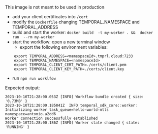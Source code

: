 This image is not meant to be used in production

- add your client certificates into `/cert`
- modify the `Dockerfile` changing TEMPORAL_NAMESPACE and TEMPORAL_ADDRESS
- build and start the worker: `docker build  -t my-worker . &&  docker run  --rm my-worker`
- start the workflow: open a new terminal window
  - export the following environment variables:
```    
    export TEMPORAL_ADDRESS=<namespaceId>.tmprl.cloud:7233
    export TEMPORAL_NAMESPACE=<namespaceId>
    export TEMPORAL_CLIENT_CERT_PATH=./certs/client.pem
    export TEMPORAL_CLIENT_KEY_PATH=./certs/client.key
```
  - run `npm run worklfow` 




Expected output:
```
2023-10-10T21:28:00.053Z [INFO] Workflow bundle created { size: '0.73MB' }
2023-10-10T21:28:00.185041Z  INFO temporal_sdk_core::worker: Initializing worker task_queue=hello-world-mtls namespace=antonio.a2dd6
Worker connection successfully established
2023-10-10T21:28:00.186Z [INFO] Worker state changed { state: 'RUNNING' }
```
